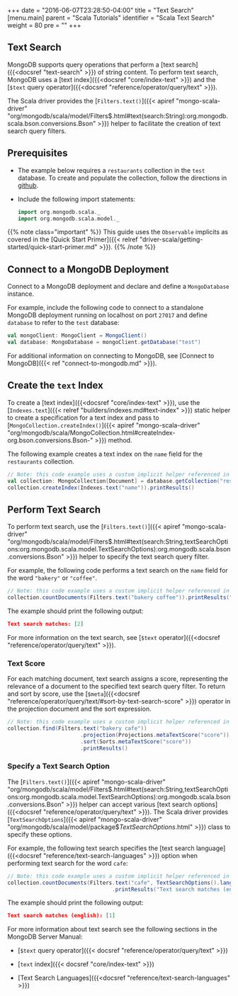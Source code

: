 +++
date = "2016-06-07T23:28:50-04:00"
title = "Text Search"
[menu.main]
parent = "Scala Tutorials"
identifier = "Scala Text Search"
weight = 80
pre = "<i class='fa'></i>"
+++

## Text Search

MongoDB supports query operations that perform a [text search]({{<docsref "text-search" >}}) of string content. To perform text search, MongoDB uses a [text index]({{<docsref "core/index-text" >}}) and the [`$text` query operator]({{<docsref "reference/operator/query/text" >}}).

The Scala driver provides the [`Filters.text()`]({{< apiref "mongo-scala-driver" "org/mongodb/scala/model/Filters$.html#text(search:String):org.mongodb.scala.bson.conversions.Bson" >}}) helper to facilitate the creation of text search query filters.

## Prerequisites

- The example below requires a ``restaurants`` collection in the ``test`` database. To create and populate the collection, follow the directions in [github](https://github.com/mongodb/docs-assets/tree/drivers).

- Include the following import statements:

     ```scala
     import org.mongodb.scala._
     import org.mongodb.scala.model._
     ```

{{% note class="important" %}}
This guide uses the `Observable` implicits as covered in the [Quick Start Primer]({{< relref "driver-scala/getting-started/quick-start-primer.md" >}}).
{{% /note %}}

## Connect to a MongoDB Deployment

Connect to a MongoDB deployment and declare and define a `MongoDatabase` instance.

For example, include the following code to connect to a standalone MongoDB deployment running on localhost on port `27017` and define `database` to refer to the `test` database:

```scala
val mongoClient: MongoClient = MongoClient()
val database: MongoDatabase = mongoClient.getDatabase("test")
```

For additional information on connecting to MongoDB, see [Connect to MongoDB]({{< ref "connect-to-mongodb.md" >}}).

## Create the `text` Index

To create a [text index]({{<docsref "core/index-text" >}}), use the [`Indexes.text`]({{< relref "builders/indexes.md#text-index" >}})
static helper to create a specification for a text index and pass to [`MongoCollection.createIndex()`]({{< apiref "mongo-scala-driver" "org/mongodb/scala/MongoCollection.html#createIndex-org.bson.conversions.Bson-" >}}) method.

The following example creates a text index on the `name` field for the `restaurants` collection.

```scala
// Note: this code example uses a custom implicit helper referenced in the Quick Start Primer
val collection: MongoCollection[Document] = database.getCollection("restaurants")
collection.createIndex(Indexes.text("name")).printResults()
```

## Perform Text Search

To perform text search, use the [`Filters.text()`]({{< apiref "mongo-scala-driver" "org/mongodb/scala/model/Filters$.html#text(search:String,textSearchOptions:org.mongodb.scala.model.TextSearchOptions):org.mongodb.scala.bson.conversions.Bson" >}}) helper to specify the text search query filter.

For example, the following code performs a text search on the `name` field for the word `"bakery"` or `"coffee"`.

```scala
// Note: this code example uses a custom implicit helper referenced in the Quick Start Primer
collection.countDocuments(Filters.text("bakery coffee")).printResults("Text search matches: ")
```

The example should print the following output:

```json
Text search matches: [2]
```

For more information on the text search, see [`$text` operator]({{<docsref "reference/operator/query/text" >}}).

### Text Score

For each matching document, text search assigns a score, representing the relevance of a document to the specified text search query filter. To return and sort by score, use the [`$meta`]({{<docsref "reference/operator/query/text/#sort-by-text-search-score" >}}) operator in the projection document and the sort expression.


```scala
// Note: this code example uses a custom implicit helper referenced in the Quick Start Primer
collection.find(Filters.text("bakery cafe"))
                       .projection(Projections.metaTextScore("score"))
                       .sort(Sorts.metaTextScore("score"))
                       .printResults()
```

### Specify a Text Search Option

The  [`Filters.text()`]({{< apiref "mongo-scala-driver" "org/mongodb/scala/model/Filters$.html#text(search:String,textSearchOptions:org.mongodb.scala.model.TextSearchOptions):org.mongodb.scala.bson.conversions.Bson" >}}) helper can accept various [text search options]({{<docsref "reference/operator/query/text" >}}). The Scala driver provides [`TextSearchOptions`]({{< apiref "mongo-scala-driver" "org/mongodb/scala/model/package$$TextSearchOptions$.html" >}}) class to specify these options.

For example, the following text search specifies the [text search language]({{<docsref "reference/text-search-languages" >}}) option when performing text search for the word `cafe`:

```scala
// Note: this code example uses a custom implicit helper referenced in the Quick Start Primer
collection.countDocuments(Filters.text("cafe", TextSearchOptions().language("english")))
                                 .printResults("Text search matches (english): ")
```

The example should print the following output:

```json
Text search matches (english): [1]
```

For more information about text search see the following sections in the MongoDB Server Manual:

- [`$text` query operator]({{< docsref "reference/operator/query/text" >}})

- [`text` index]({{< docsref "core/index-text" >}})

- [Text Search Languages]({{<docsref "reference/text-search-languages" >}})
